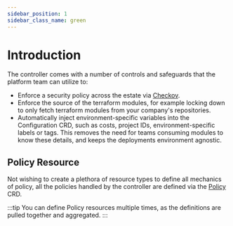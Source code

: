 ```yaml
---
sidebar_position: 1
sidebar_class_name: green
---
```


# Introduction

The controller comes with a number of controls and safeguards that the platform team can utilize to:

* Enforce a security policy across the estate via [Checkov](https://www.checkov.io/).
* Enforce the source of the terraform modules, for example locking down to only fetch terraform modules from your company's repositories.
* Automatically inject environment-specific variables into the Configuration CRD, such as costs, project IDs, environment-specific labels or tags. This removes the need for teams consuming modules to know these details, and keeps the deployments environment agnostic.

## Policy Resource

Not wishing to create a plethora of resource types to define all mechanics of policy, all the policies handled by the controller are defined via the [Policy](docs/terranetes-controller/reference/policies.terraform.appvia.io.md) CRD.

:::tip
You can define Policy resources multiple times, as the definitions are pulled together and aggregated.
:::

